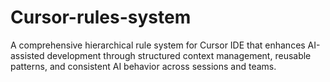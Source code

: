 # Cursor-rules-system
A comprehensive hierarchical rule system for Cursor IDE that enhances AI-assisted development through structured context management, reusable patterns, and consistent AI behavior across sessions and teams.
